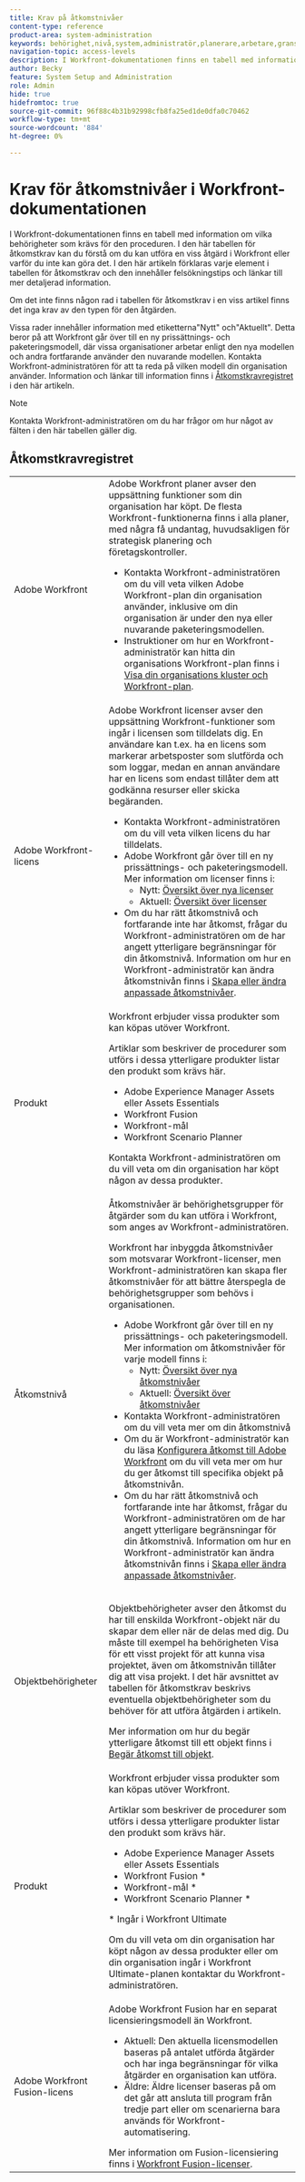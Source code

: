 ```yaml
---
title: Krav på åtkomstnivåer
content-type: reference
product-area: system-administration
keywords: behörighet,nivå,system,administratör,planerare,arbetare,granskare,begärande,extern,användare
navigation-topic: access-levels
description: I Workfront-dokumentationen finns en tabell med information om vilka behörigheter som krävs för proceduren. I den här artikeln förklaras tabellen över åtkomstkrav mer ingående och den innehåller länkar för mer information.
author: Becky
feature: System Setup and Administration
role: Admin
hide: true
hidefromtoc: true
source-git-commit: 96f88c4b31b92998cfb8fa25ed1de0dfa0c70462
workflow-type: tm+mt
source-wordcount: '884'
ht-degree: 0%

---
```


# Krav för åtkomstnivåer i Workfront-dokumentationen

I Workfront-dokumentationen finns en tabell med information om vilka behörigheter som krävs för den proceduren. I den här tabellen för åtkomstkrav kan du förstå om du kan utföra en viss åtgärd i Workfront eller varför du inte kan göra det. I den här artikeln förklaras varje element i tabellen för åtkomstkrav och den innehåller felsökningstips och länkar till mer detaljerad information.

Om det inte finns någon rad i tabellen för åtkomstkrav i en viss artikel finns det inga krav av den typen för den åtgärden.

Vissa rader innehåller information med etiketterna&quot;Nytt&quot; och&quot;Aktuellt&quot;. Detta beror på att Workfront går över till en ny prissättnings- och paketeringsmodell, där vissa organisationer arbetar enligt den nya modellen och andra fortfarande använder den nuvarande modellen. Kontakta Workfront-administratören för att ta reda på vilken modell din organisation använder. Information och länkar till information finns i [Åtkomstkravregistret](#the-access-requirements-table) i den här artikeln.

>[!NOTE]
>
>Kontakta Workfront-administratören om du har frågor om hur något av fälten i den här tabellen gäller dig.

## Åtkomstkravregistret

<table style="table-layout:auto"> 
 <col> 
 <col> 
 <tbody> 
  <tr> 
   <td role="rowheader">Adobe Workfront</td> 
   <td> Adobe Workfront planer avser den uppsättning funktioner som din organisation har köpt. De flesta Workfront-funktionerna finns i alla planer, med några få undantag, huvudsakligen för strategisk planering och företagskontroller. 
   <ul><li>Kontakta Workfront-administratören om du vill veta vilken Adobe Workfront-plan din organisation använder, inklusive om din organisation är under den nya eller nuvarande paketeringsmodellen.</li>
   <li>Instruktioner om hur en Workfront-administratör kan hitta din organisations Workfront-plan finns i <a href="/help/quicksilver/administration-and-setup/get-started-wf-administration/firewall-overview.md#view-your-organizations-cluster-and-workfront-plan" class="MCXref xref">Visa din organisations kluster och Workfront-plan</a>.</li></ul> </td> 
  </tr> 
  <tr> 
   <td role="rowheader">Adobe Workfront-licens</td> 
   <td> Adobe Workfront licenser avser den uppsättning Workfront-funktioner som ingår i licensen som tilldelats dig. En användare kan t.ex. ha en licens som markerar arbetsposter som slutförda och som loggar, medan en annan användare har en licens som endast tillåter dem att godkänna resurser eller skicka begäranden. <p> 
   <ul>
   <li>Kontakta Workfront-administratören om du vill veta vilken licens du har tilldelats.</li>
   <li>Adobe Workfront går över till en ny prissättnings- och paketeringsmodell. Mer information om licenser finns i:
   <ul>
   <li>Nytt: <a href="/help/quicksilver/administration-and-setup/add-users/how-access-levels-work/licenses-overview.md" class="MCXref xref">Översikt över nya licenser</a></li>
   <li>Aktuell: <a href="/help/quicksilver/administration-and-setup/add-users/access-levels-and-object-permissions/wf-licenses.md" class="MCXref xref">Översikt över licenser</a></li></ul></li>
   <li>Om du har rätt åtkomstnivå och fortfarande inte har åtkomst, frågar du Workfront-administratören om de har angett ytterligare begränsningar för din åtkomstnivå. Information om hur en Workfront-administratör kan ändra åtkomstnivån finns i <a href="../../../administration-and-setup/add-users/configure-and-grant-access/create-modify-access-levels.md" class="MCXref xref">Skapa eller ändra anpassade åtkomstnivåer</a>.
   </ul>
      </p> </td> 
  </tr> 
  <tr> 
   <td role="rowheader">Produkt</td> 
   <td>Workfront erbjuder vissa produkter som kan köpas utöver Workfront.
   <p>Artiklar som beskriver de procedurer som utförs i dessa ytterligare produkter listar den produkt som krävs här.</p>
   <ul>
   <li>Adobe Experience Manager Assets eller Assets Essentials </li>
   <li>Workfront Fusion</li>
   <li>Workfront-mål</li>
   <li>Workfront Scenario Planner</li>
   </ul>
   <p>Kontakta Workfront-administratören om du vill veta om din organisation har köpt någon av dessa produkter.</p></td> 
  </tr> 
  <tr> 
   <td role="rowheader">Åtkomstnivå</td> 
   <td> Åtkomstnivåer är behörighetsgrupper för åtgärder som du kan utföra i Workfront, som anges av Workfront-administratören. <p>Workfront har inbyggda åtkomstnivåer som motsvarar Workfront-licenser, men Workfront-administratören kan skapa fler åtkomstnivåer för att bättre återspegla de behörighetsgrupper som behövs i organisationen.</p>
   <ul>
    <li>Adobe Workfront går över till en ny prissättnings- och paketeringsmodell. Mer information om åtkomstnivåer för varje modell finns i:
   <ul>
   <li>Nytt: <a href="/help/quicksilver/administration-and-setup/add-users/how-access-levels-work/access-level-overview.md" class="MCXref xref">Översikt över nya åtkomstnivåer</a></li>
   <li>Aktuell: <a href="/help/quicksilver/administration-and-setup/add-users/access-levels-and-object-permissions/access-levels-overview.md" class="MCXref xref">Översikt över åtkomstnivåer</a></li></ul></li>
    <li>Kontakta Workfront-administratören om du vill veta mer om din åtkomstnivå</li>
    <li>Om du är Workfront-administratör kan du läsa <a href="../../../administration-and-setup/add-users/configure-and-grant-access/configure-access.md" class="MCXref xref">Konfigurera åtkomst till Adobe Workfront</a> om du vill veta mer om hur du ger åtkomst till specifika objekt på åtkomstnivån.</li>  
   <li>Om du har rätt åtkomstnivå och fortfarande inte har åtkomst, frågar du Workfront-administratören om de har angett ytterligare begränsningar för din åtkomstnivå. Information om hur en Workfront-administratör kan ändra åtkomstnivån finns i <a href="../../../administration-and-setup/add-users/configure-and-grant-access/create-modify-access-levels.md" class="MCXref xref">Skapa eller ändra anpassade åtkomstnivåer</a>.</li>
    </td>
  </tr> 
  <tr> 
   <td role="rowheader">Objektbehörigheter</td> 
   <td><p>Objektbehörigheter avser den åtkomst du har till enskilda Workfront-objekt när du skapar dem eller när de delas med dig. Du måste till exempel ha behörigheten Visa för ett visst projekt för att kunna visa projektet, även om åtkomstnivån tillåter dig att visa projekt. I det här avsnittet av tabellen för åtkomstkrav beskrivs eventuella objektbehörigheter som du behöver för att utföra åtgärden i artikeln.</p>
   <p>Mer information om hur du begär ytterligare åtkomst till ett objekt finns i <a href="../../../workfront-basics/grant-and-request-access-to-objects/request-access.md" class="MCXref xref">Begär åtkomst till objekt</a>.</p></td> 
  </tr> 
  <tr> 
   <td role="rowheader">Produkt</td> 
   <td>Workfront erbjuder vissa produkter som kan köpas utöver Workfront.
   <p>Artiklar som beskriver de procedurer som utförs i dessa ytterligare produkter listar den produkt som krävs här.</p>
   <ul>
   <li>Adobe Experience Manager Assets eller Assets Essentials </li>
   <li>Workfront Fusion *</li>
   <li>Workfront-mål *</li>
   <li>Workfront Scenario Planner *</li>
   </ul>
   <p>* Ingår i Workfront Ultimate
   <p>Om du vill veta om din organisation har köpt någon av dessa produkter eller om din organisation ingår i Workfront Ultimate-planen kontaktar du Workfront-administratören.</p></td> 
  </tr> 
  <tr> 
   <td role="rowheader">Adobe Workfront Fusion-licens</td> 
   <td>Adobe Workfront Fusion har en separat licensieringsmodell än Workfront. 
   <ul><li>Aktuell: Den aktuella licensmodellen baseras på antalet utförda åtgärder och har inga begränsningar för vilka åtgärder en organisation kan utföra. </li>
   <li>Äldre: Äldre licenser baseras på om det går att ansluta till program från tredje part eller om scenarierna bara används för Workfront-automatisering. </li>
   </ul>
   Mer information om Fusion-licensiering finns i <a href="/help/quicksilver/workfront-fusion/get-started/license-automation-vs-integration.md" class="MCXref xref">Workfront Fusion-licenser</a>.
   </td> 
  </tr> 
 </tbody> 
</table>


